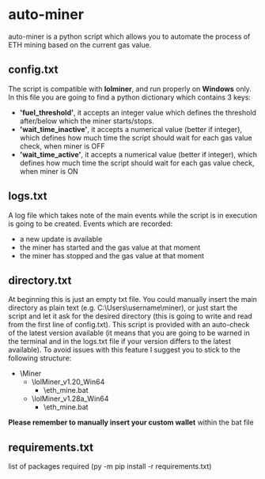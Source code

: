 # **auto-miner**

auto-miner is a python script which allows you to automate the process of ETH mining based on the current gas value. 

## config.txt

The script is compatible with **lolminer**, and run properly on **Windows** only.
In this file you are going to find a python dictionary which contains 3 keys:

- **'fuel_threshold'**, it accepts an integer value which defines the threshold after/below which the miner starts/stops.
- **'wait_time_inactive'**, it accepts a numerical value (better if integer), which defines how much time the script should wait for each gas value check, when miner is OFF
- **'wait_time_active'**, it accepts a numerical value (better if integer), which defines how much time the script should wait for each gas value check, when miner is ON

## logs.txt

A log file which takes note of the main events while the script is in execution is going to be created.
Events which are recorded: 
- a new update is available
- the miner has started and the gas value at that moment
- the miner has stopped and the gas value at that moment

## directory.txt

At beginning this is just an empty txt file. You could manually insert the main directory as plain text (e.g. C:\Users\username\miner), or just start the script and let it ask for the desired directory (this is going to write and read from the first line of config.txt).
This script is provided with an auto-check of the latest version available (it means that you are going to be warned in the terminal and in the logs.txt file if your version differs to the latest available).
To avoid issues with this feature I suggest you to stick to the following structure:

- \Miner
    - \lolMiner_v1.20_Win64
        - \eth_mine.bat
    - \lolMiner_v1.28a_Win64
        - \eth_mine.bat

**Please remember to manually insert your custom wallet** within the bat file

## requirements.txt

list of packages required (py -m pip install -r requirements.txt)
